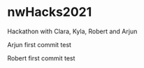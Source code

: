# nwHacks2021
Hackathon with Clara, Kyla, Robert and Arjun


Arjun first commit test

Robert first commit test 

